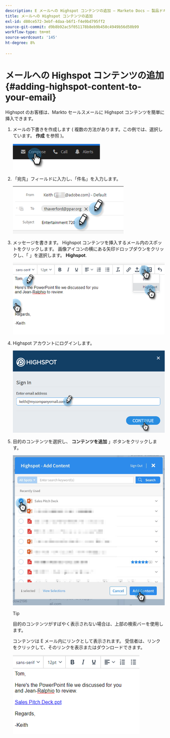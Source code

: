 ```yaml
---
description: E メールへの Highspot コンテンツの追加 — Marketo Docs — 製品ドキュメント
title: メールへの Highspot コンテンツの追加
exl-id: d80ce572-3ebf-4daa-b6f1-f4e9bd795ff2
source-git-commit: d9b8b92ac5f051178b8eb9b450c4949b56d50b99
workflow-type: tm+mt
source-wordcount: '145'
ht-degree: 8%

---
```


# メールへの Highspot コンテンツの追加 {#adding-highspot-content-to-your-email}

Highspot のお客様は、Markto セールスメールに Highspot コンテンツを簡単に挿入できます。

1. メールの下書きを作成します ( 複数の方法があります。この例では、選択しています。 **作成** を参照 )。

   ![](assets/adding-highspot-content-to-your-email-1.png)

1. 「宛先」フィールドに入力し、「件名」を入力します。

   ![](assets/adding-highspot-content-to-your-email-2.png)

1. メッセージを書きます。 Highspot コンテンツを挿入するメール内のスポットをクリックします。 画像アイコンの横にある矢印ドロップダウンをクリックし、「 」を選択します。 **Highspot**.

   ![](assets/adding-highspot-content-to-your-email-3.png)

1. Highspot アカウントにログインします。

   ![](assets/adding-highspot-content-to-your-email-4.png)

1. 目的のコンテンツを選択し、 **コンテンツを追加** 」ボタンをクリックします。

   ![](assets/adding-highspot-content-to-your-email-5.png)

   >[!TIP]
   >
   >目的のコンテンツがすばやく表示されない場合は、上部の検索バーを使用します。

   コンテンツは E メール内にリンクとして表示されます。 受信者は、リンクをクリックして、そのリンクを表示またはダウンロードできます。

   ![](assets/adding-highspot-content-to-your-email-6.png)
